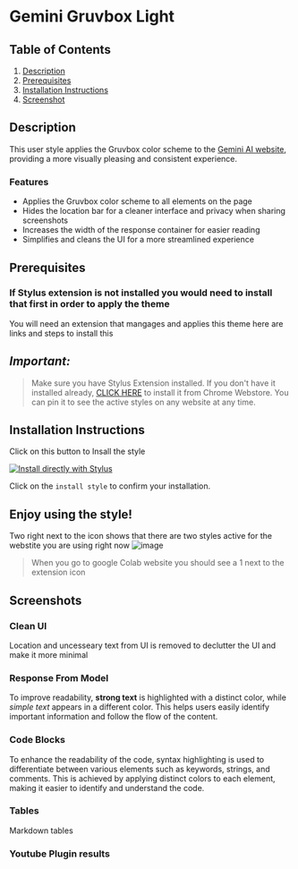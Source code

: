 # Gemini Gruvbox Light 


## Table of Contents
1. [Description](#description)
 2. [Prerequisites](#Pre)
3. [Installation Instructions](#installation-instructions)
4. [Screenshot](#screenshot)




## Description <a name="description"></a>

 
This user style applies the Gruvbox color scheme to the [Gemini AI website](https://gemini.google.com), providing a more visually pleasing and consistent experience.

### Features
- Applies the Gruvbox color scheme to all elements on the page
- Hides the location bar for a cleaner interface and privacy when sharing screenshots 
- Increases the width of the response container for easier reading
- Simplifies and cleans the UI for a more streamlined experience















## Prerequisites <a name="Pre"></a>

### If Stylus extension is not installed you would need to install that first in order to apply the theme 


You will need an extension that mangages and applies this theme 
here are links and steps to install this 

## _Important:_

>  Make sure you have Stylus Extension installed. If you don't have it installed already, [CLICK HERE](https://chrome.google.com/webstore/detail/stylus/clngdbkpkpeebahjckkjfobafhncgmne) to install it from Chrome Webstore. You can pin it to see the active styles on any website at any time.





## Installation Instructions <a name="installation-instructions"></a>


Click on this button to Insall the style 



[![Install directly with Stylus](https://img.shields.io/badge/Install%20directly%20with-Stylus-00adad.svg)](https://raw.githubusercontent.com/bilalazh/Gemini-Gruvbox-Dark/main/Gemini-Gruvbox-Dark.user.css)





Click on the `install style` to confirm your installation.

Enjoy using the style!
------------------------------

Two right next to the icon shows that there are two styles active for the webstite you are using right now
![image](https://github.com/bilalazh/Google-Chivo-Font-On-every-website-/assets/139261053/a0c78478-203e-48fe-a1e2-98ff0aa8fff0)

>When  you go to google Colab website you should see a 1 next to the extension icon 






## Screenshots<a name="screenshot"></a>


### Clean UI 

Location and uncesseary text from UI is removed to declutter the UI and make it more minimal 



### Response From Model 

To improve readability, **strong text** is highlighted with a distinct color, while *simple text* appears in a different color. This helps users easily identify important information and follow the flow of the content.





### Code Blocks

To enhance the readability of the code, syntax highlighting is used to differentiate between various elements such as keywords, strings, and comments. This is achieved by applying distinct colors to each element, making it easier to identify and understand the code.






### Tables 

Markdown tables 






### Youtube Plugin results




